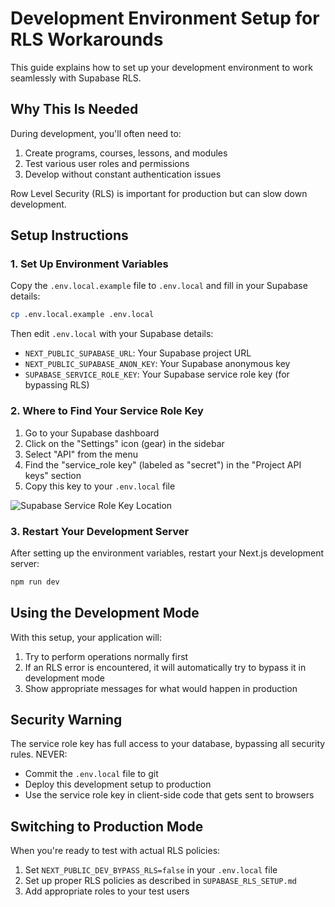 # Development Environment Setup for RLS Workarounds

This guide explains how to set up your development environment to work seamlessly with Supabase RLS.

## Why This Is Needed

During development, you'll often need to:

1. Create programs, courses, lessons, and modules
2. Test various user roles and permissions
3. Develop without constant authentication issues

Row Level Security (RLS) is important for production but can slow down development.

## Setup Instructions

### 1. Set Up Environment Variables

Copy the `.env.local.example` file to `.env.local` and fill in your Supabase details:

```bash
cp .env.local.example .env.local
```

Then edit `.env.local` with your Supabase details:
- `NEXT_PUBLIC_SUPABASE_URL`: Your Supabase project URL
- `NEXT_PUBLIC_SUPABASE_ANON_KEY`: Your Supabase anonymous key
- `SUPABASE_SERVICE_ROLE_KEY`: Your Supabase service role key (for bypassing RLS)

### 2. Where to Find Your Service Role Key

1. Go to your Supabase dashboard
2. Click on the "Settings" icon (gear) in the sidebar
3. Select "API" from the menu
4. Find the "service_role key" (labeled as "secret") in the "Project API keys" section
5. Copy this key to your `.env.local` file

![Supabase Service Role Key Location](https://i.imgur.com/example-image.png)

### 3. Restart Your Development Server

After setting up the environment variables, restart your Next.js development server:

```bash
npm run dev
```

## Using the Development Mode

With this setup, your application will:

1. Try to perform operations normally first
2. If an RLS error is encountered, it will automatically try to bypass it in development mode
3. Show appropriate messages for what would happen in production

## Security Warning

The service role key has full access to your database, bypassing all security rules. NEVER:

- Commit the `.env.local` file to git
- Deploy this development setup to production
- Use the service role key in client-side code that gets sent to browsers

## Switching to Production Mode

When you're ready to test with actual RLS policies:

1. Set `NEXT_PUBLIC_DEV_BYPASS_RLS=false` in your `.env.local` file
2. Set up proper RLS policies as described in `SUPABASE_RLS_SETUP.md`
3. Add appropriate roles to your test users 